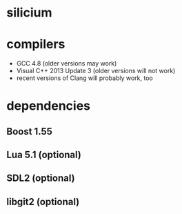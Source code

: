 silicium
========

compilers
=========

* GCC 4.8 (older versions may work)
* Visual C++ 2013 Update 3 (older versions will not work)
* recent versions of Clang will probably work, too

dependencies
============

Boost 1.55
----------

Lua 5.1 (optional)
------------------

SDL2 (optional)
---------------

libgit2 (optional)
------------------
